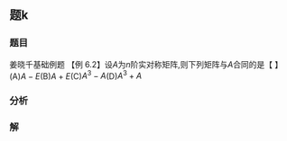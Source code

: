 ## 题k
### 题目
姜晓千基础例题
【例 6.2】设$A$为$n$阶实对称矩阵,则下列矩阵与$A$合同的是【 】
(A)$A - E$(B)$A + E$(C)${A}^{3} - A$(D)${A}^{3} + A$
### 分析

### 解